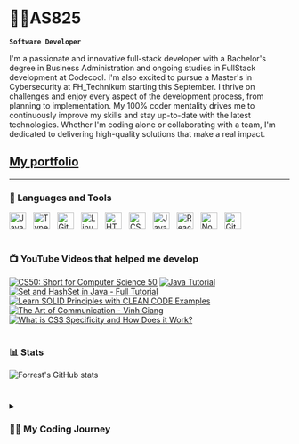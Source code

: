 # 👨‍💻AS825

**`Software Developer`**

I'm a passionate and innovative full-stack developer with a Bachelor's degree in Business Administration and ongoing studies in FullStack development at Codecool. I'm also excited to pursue a Master's in Cybersecurity at FH_Technikum starting this September. I thrive on challenges and enjoy every aspect of the development process, from planning to implementation. My 100% coder mentality drives me to continuously improve my skills and stay up-to-date with the latest technologies. Whether I'm coding alone or collaborating with a team, I'm dedicated to delivering high-quality solutions that make a real impact.

<h2>
<a href="https://alensacipi.netlify.app/">My portfolio</a>
</h2>

---

### 🧰 Languages and Tools

<img align="left" alt="Java" width="30px" style="padding-right:10px;" src="https://cdn.jsdelivr.net/gh/devicons/devicon/icons/java/java-original.svg"/>
<img align="left" alt="TypeScript" width="30px" style="padding-right:10px;" src="https://cdn.jsdelivr.net/gh/devicons/devicon/icons/typescript/typescript-plain.svg" />
<img align="left" alt="Git" width="30px" style="padding-right:10px;" src="https://cdn.jsdelivr.net/gh/devicons/devicon/icons/git/git-original.svg" />
<img align="left" alt="Linux" width="30px" style="padding-right:10px;" src="https://cdn.jsdelivr.net/gh/devicons/devicon/icons/linux/linux-original.svg" />
<img align="left" alt="HTML" width="30px" style="padding-right:10px;" src="https://cdn.jsdelivr.net/gh/devicons/devicon/icons/html5/html5-plain.svg" />
<img align="left" alt="CSS" width="30px" style="padding-right:10px;" src="https://cdn.jsdelivr.net/gh/devicons/devicon/icons/css3/css3-plain.svg" />
<img align="left" alt="JavaScript" width="30px" style="padding-right:10px;" src="https://cdn.jsdelivr.net/gh/devicons/devicon/icons/javascript/javascript-plain.svg" />
<img align="left" alt="React" width="30px" style="padding-right:10px;" src="https://cdn.jsdelivr.net/gh/devicons/devicon/icons/react/react-original.svg" />
<img align="left" alt="NodeJS" width="30px" style="padding-right:10px;" src="https://cdn.jsdelivr.net/gh/devicons/devicon/icons/nodejs/nodejs-original.svg" />
<img align="left" alt="GitHub" width="30px" style="padding-right:10px;" src="https://cdn.jsdelivr.net/gh/devicons/devicon/icons/github/github-original.svg" />
<br />
<br />


#

### 📺 YouTube Videos that helped me develop

<!-- BEGIN YOUTUBE-CARDS -->
[![CS50: Short for Computer Science 50](https://ytcards.demolab.com/?id=4oqjcKenCH8&title=CS50%3A+Short+for+Computer+Science+50&lang=en&timestamp=1682002817&background_color=%230d1117&title_color=%23ffffff&stats_color=%23dedede&width=250&duration=60 "CS50: Short for Computer Science 50")](https://www.youtube.com/watch?v=4oqjcKenCH8&list=PLhQjrBD2T380F_inVRXMIHCqLaNUd7bN4&index=4&ab_channel=CS50)
[![Java Tutorial](https://ytcards.demolab.com/?id=j9VNCI9Xo80&title=Java+Tutorial&lang=en&timestamp=1682002817&background_color=%230d1117&title_color=%23ffffff&stats_color=%23dedede&width=250&duration=58 "Java Tutorial")](https://www.youtube.com/watch?v=j9VNCI9Xo80&ab_channel=Amigoscode)
[![Set and HashSet in Java - Full Tutorial](https://ytcards.demolab.com/?id=QvHBHuuddYk&title=Hash+and+HashSets&lang=en&timestamp=1682002817&background_color=%230d1117&title_color=%23ffffff&stats_color=%23dedede&width=250&duration=96 "Set and HashSet in Java - Full Tutorial")](https://www.youtube.com/watch?v=QvHBHuuddYk&ab_channel=CodingwithJohn)
[![Learn SOLID Principles with CLEAN CODE Examples](https://ytcards.demolab.com/?id=_jDNAf3CzeY&title=Learn+SOLID+Principles&lang=en&timestamp=1682002817&background_color=%230d1117&title_color=%23ffffff&stats_color=%23dedede&width=250&duration=92 "Learn SOLID Principles with CLEAN CODE Examples")](https://www.youtube.com/watch?v=_jDNAf3CzeY&t=190s&ab_channel=Amigoscode)[![The Art of Communication - Vinh Giang](https://ytcards.demolab.com/?id=30hNQax0lpY&title=The+Art+of+Communication+-+Vinh+Giang&lang=en&timestamp=1682002817&background_color=%230d1117&title_color=%23ffffff&stats_color=%23dedede&width=250&duration=59 "The Art of Communication - Vinh Giang")](https://www.youtube.com/watch?v=30hNQax0lpY&ab_channel=VinhGiang)[![What is CSS Specificity and How Does it Work?](https://ytcards.demolab.com/?id=B_n4YONte5A&title=What+is+CSS+Specificity+and+How+Does+it+Work%3F&lang=en&timestamp=1682002817&background_color=%230d1117&title_color=%23ffffff&stats_color=%23dedede&width=250&duration=92 "What is CSS Specificity and How Does it Work?")](https://www.youtube.com/watch?v=B_n4YONte5A&ab_channel=KevinPowell)





<!-- END YOUTUBE-CARDS -->

#

### 📊 Stats

![Forrest's GitHub stats](https://github-readme-stats.vercel.app/api?username=AS825&show_icons=true&theme=dracula)

<!-- ![GitHub Streak](https://streak-stats.demolab.com?user=ForrestKnight&theme=gruvbox&border_radius=4.5) -->

#

<details>
 <summary><h3>👨‍💻 My Coding Journey</h3></summary>
  
Hello, I'm a self-taught programmer who developed my first tool in Excel while I was still in school. It was a tool to automate my math exam preparation by creating a file where I could just input the given tasks and equations, and the tool would solve them for me. That's when I discovered my love for programming and creating tools to automate tasks.

I started learning JavaScript after that, and eventually enrolled in a Business Informatics program where I learned design principles for creating bigger projects. While writing my Bachelor's thesis, I decided to enroll at Codecool to focus on developing the skills I needed to create more complex projects.

One of my biggest strengths is my ability to focus on one problem at a time until I solve it. This has helped me to tackle bigger problems and develop solutions that are not only efficient but also effective.

I'm excited to continue learning and growing as a developer, and I'm passionate about using my skills to create innovative solutions that make a difference.

[website]: https://fkcodes.com
[youtube]: https://youtube.com/fknight
